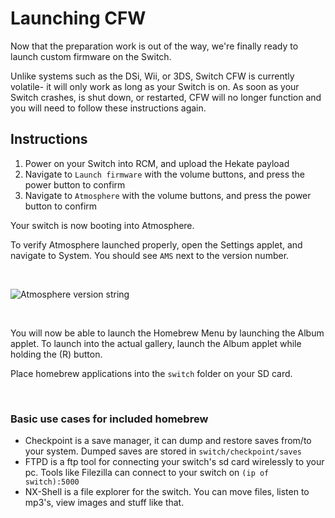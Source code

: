 # Launching CFW

Now that the preparation work is out of the way, we're finally ready to launch custom firmware on the Switch.

Unlike systems such as the DSi, Wii, or 3DS, Switch CFW is currently volatile- it will only work as long as your Switch is on. As soon as your Switch crashes, is shut down, or restarted, CFW will no longer function and you will need to follow these instructions again.

## Instructions

1. Power on your Switch into RCM, and upload the Hekate payload
2. Navigate to `Launch firmware` with the volume buttons, and press the power button to confirm
3. Navigate to `Atmosphere` with the volume buttons, and press the power button to confirm

Your switch is now booting into Atmosphere.

To verify Atmosphere launched properly, open the Settings applet, and navigate to System. You should see `AMS` next to the version number.

&nbsp;

![Atmosphere version string](../img/launching_cfw_atmosphere_version_string.jpg)

&nbsp;

You will now be able to launch the Homebrew Menu by launching the Album applet. To launch into the actual gallery, launch the Album applet while holding the (R) button.

Place homebrew applications into the `switch` folder on your SD card.

&nbsp;

### Basic use cases for included homebrew
- Checkpoint is a save manager, it can dump and restore saves from/to your system. Dumped saves are stored in `switch/checkpoint/saves`
- FTPD is a ftp tool for connecting your switch's sd card wirelessly to your pc. Tools like Filezilla can connect to your switch on `(ip of switch):5000`
- NX-Shell is a file explorer for the switch. You can move files, listen to mp3's, view images and stuff like that.